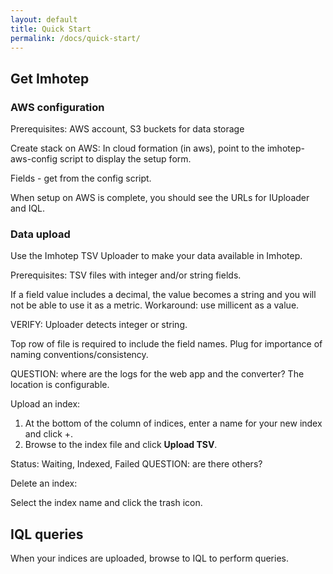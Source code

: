 ```yaml
---
layout: default
title: Quick Start
permalink: /docs/quick-start/
---
```


## Get Imhotep

### AWS configuration
Prerequisites: AWS account, S3 buckets for data storage

Create stack on AWS: In cloud formation (in aws), point to the imhotep-aws-config script to display the setup form.

Fields - get from the config script. 

When setup on AWS is complete, you should see the URLs for IUploader and IQL.

### Data upload

Use the Imhotep TSV Uploader to make your data available in Imhotep.

Prerequisites: TSV files with integer and/or string fields. 

If a field value includes a decimal, the value becomes a string and you will not be able to use it as a metric. Workaround: use millicent as a value.

VERIFY: Uploader detects integer or string.

Top row of file is required to include the field names. Plug for importance of naming conventions/consistency.

QUESTION: where are the logs for the web app and the converter? The location is configurable.

Upload an index:

1. At the bottom of the column of indices, enter a name for your new index and click +.
2. Browse to the index file and click **Upload TSV**.

Status: Waiting, Indexed, Failed QUESTION: are there others?

Delete an index:

Select the index name and click the trash icon.

## IQL queries

When your indices are uploaded, browse to IQL to perform queries.


